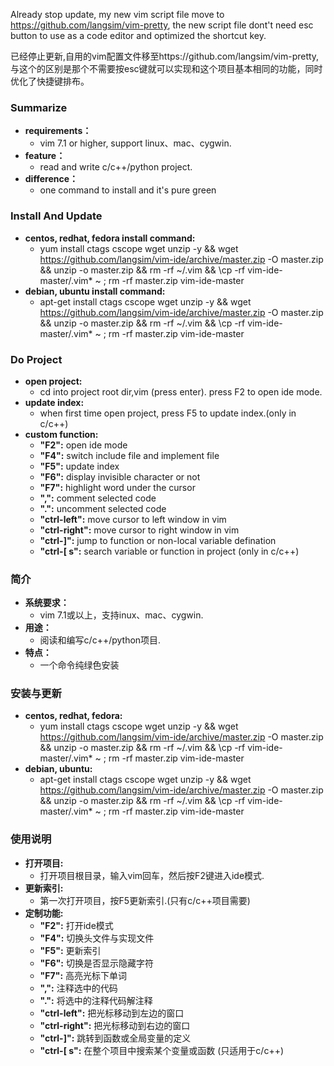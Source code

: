 Already stop update, my new vim script file move to https://github.com/langsim/vim-pretty, the new script file dont't need esc button to use as a code editor and optimized the shortcut key.

已经停止更新,自用的vim配置文件移至https://github.com/langsim/vim-pretty, 与这个的区别是那个不需要按esc键就可以实现和这个项目基本相同的功能，同时优化了快捷键排布。

### Summarize
* **requirements：** 
    * vim 7.1 or higher, support linux、mac、cygwin.
* **feature：** 
    * read and write c/c++/python project.
* **difference：** 
    * one command to install and it's pure green

### Install And Update
* **centos, redhat, fedora install command:**
    * yum install ctags cscope wget unzip -y && wget https://github.com/langsim/vim-ide/archive/master.zip -O master.zip && unzip -o master.zip && rm -rf ~/.vim && \cp -rf vim-ide-master/.vim* ~ ; rm -rf master.zip vim-ide-master
* **debian, ubuntu install command:**
    * apt-get install ctags cscope wget unzip -y && wget https://github.com/langsim/vim-ide/archive/master.zip -O master.zip && unzip -o master.zip && rm -rf ~/.vim && \cp -rf vim-ide-master/.vim* ~ ; rm -rf master.zip vim-ide-master

### Do Project
* **open project:**
    * cd into project root dir,vim (press enter). press F2 to open ide mode.
* **update index:**
    * when first time open project, press F5 to update index.(only in c/c++)
* **custom function:**
    * **"F2":** open ide mode
    * **"F4":** switch include file and implement file
    * **"F5":** update index
    * **"F6":** display invisible character or not 
    * **"F7":** highlight word under the cursor
    * **",":** comment selected code
    * **".":** uncomment selected code
    * **"ctrl-left":** move cursor to left window in vim
    * **"ctrl-right":** move cursor to right window in vim
    * **"ctrl-]":** jump to function or non-local variable defination
    * **"ctrl-[ s":** search variable or function in project (only in c/c++)
 
       
### 简介
* **系统要求：** 
    * vim 7.1或以上，支持inux、mac、cygwin.
* **用途：** 
    * 阅读和编写c/c++/python项目.
* **特点：** 
    * 一个命令纯绿色安装

### 安装与更新
* **centos, redhat, fedora:**
    * yum install ctags cscope wget unzip -y && wget https://github.com/langsim/vim-ide/archive/master.zip -O master.zip && unzip -o master.zip && rm -rf ~/.vim && \cp -rf vim-ide-master/.vim* ~ ; rm -rf master.zip vim-ide-master
* **debian, ubuntu:**
    * apt-get install ctags cscope wget unzip -y && wget https://github.com/langsim/vim-ide/archive/master.zip -O master.zip && unzip -o master.zip && rm -rf ~/.vim && \cp -rf vim-ide-master/.vim* ~ ; rm -rf master.zip vim-ide-master

### 使用说明
* **打开项目:**
    * 打开项目根目录，输入vim回车，然后按F2键进入ide模式.
* **更新索引:**
    * 第一次打开项目，按F5更新索引.(只有c/c++项目需要)
* **定制功能:**
    * **"F2":** 打开ide模式
    * **"F4":** 切换头文件与实现文件
    * **"F5":** 更新索引
    * **"F6":** 切换是否显示隐藏字符
    * **"F7":** 高亮光标下单词
    * **",":** 注释选中的代码
    * **".":** 将选中的注释代码解注释
    * **"ctrl-left":** 把光标移动到左边的窗口
    * **"ctrl-right":** 把光标移动到右边的窗口    
    * **"ctrl-]":** 跳转到函数或全局变量的定义
    * **"ctrl-[ s":** 在整个项目中搜索某个变量或函数 (只适用于c/c++)
